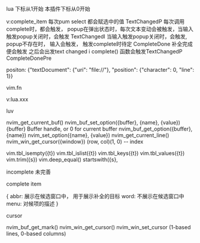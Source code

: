 lua 下标从1开始
本插件下标从0开始

v:complete_item 每次pum select 都会赋选中的值
TextChangedP 每次调用complete时，都会触发， popup在弹出状态时，每次文本变动会被触发，当输入触发popup关闭时，会触发
TextChangedI 当输入触发popup关闭时，会触发, popup不存在时， 输入会触发， 触发complete时待定
CompleteDone 补全完成便会触发 之后会出发text changed i
complete() 函数会触发TextChangedP
CompleteDonePre

positon: {"textDocument": {"uri": "file://"}, "position": {"character": 0, "line": 1}}

vim.fn

v:lua.xxx

luv

nvim_get_current_buf()
nvim_buf_set_option({buffer}, {name}, {value})
                    {buffer}  Buffer handle, or 0 for current buffer
nvim_buf_get_option({buffer}, {name})
nvim_set_option({name}, {value})
nvim_get_current_line()
nvim_win_get_cursor({window})
				(row, col)(1, 0) -- index

vim.tbl_isempty({t})
vim.tbl_islist({t})
vim.tbl_keys({t})
vim.tbl_values({t})
vim.trim({s})
vim.deep_equal()
startswith({s},

incomplete 未完善

complete item

{
	abbr: 展示在候选窗口中， 用于展示补全的目标
	word: 不展示在候选窗口中
	menu: 对候项的描述
}


cursor



nvim_buf_get_mark()
nvim_win_get_cursor()
nvim_win_set_cursor
	(1-based lines, 0-based columns)
